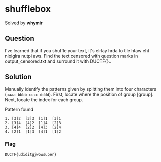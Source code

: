 # shufflebox
Solved by **whymir**

## Question
I've learned that if you shuffle your text, it's elrlay hrda to tlle htaw eht nioiglra nutpi aws.
Find the text censored with question marks in output_censored.txt and surround it with DUCTF{}..

## Solution
Manually identify the patterns given by splitting them into four characters (`aaaa bbbb cccc dddd`). First, locate where the position of group [group]. Next, locate the index for each group.

Pattern found

```
1. [3]2  [3]3  [1]1  [3]1
2. [3]4  [4]2  [1]4  [2]3
3. [4]4  [2]2  [4]3  [2]4
4. [2]1  [1]3  [4]1  [1]2
```

### Flag
`DUCTF{udiditgjwowsuper}`
